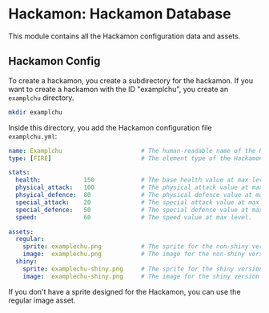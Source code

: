 # Hackamon: Hackamon Database
This module contains all the Hackamon configuration data and assets.

## Hackamon Config
To create a hackamon, you create a subdirectory for the hackamon.
If you want to create a hackamon with the ID "examplchu", you create an `examplchu` directory.

```bash
mkdir examplchu
```

Inside this directory, you add the Hackamon configuration file `examplchu.yml`:

```yaml
name: Examplchu                      # The human-readable name of the Hackamon.
type: [FIRE]                         # The element type of the Hackamon.

stats:
  health:            150             # The base health value at max level.
  physical_attack:   100             # The physical attack value at max level.
  phsyical_defence:  80              # The physical defence value at max level.
  special_attack:    20              # The special attack value at max level.
  special_defence:   50              # The special defence value at max level.
  speed:             60              # The speed value at max level.

assets:                           
  regular:
    sprite: examplechu.png           # The sprite for the non-shiny version of the Hackamon.
    image:  examplechu.png           # The image for the non-shiny version of the Hackamon.
  shiny:
    sprite: examplechu-shiny.png     # The sprite for the shiny version of the Hackamon.
    image:  examplechu-shiny.png     # The image for the shiny version of the Hackamon.
```

If you don't have a sprite designed for the Hackamon, you can use the regular image asset.
